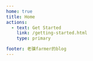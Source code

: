 ```yaml
---
home: true
title: Home
actions:
  - text: Get Started
    link: /getting-started.html
    type: primary

footer: 老骥farmer的blog
---
```


<!-- @format -->

[default-theme-home]: https://vuejs.press/reference/default-theme/frontmatter.html#home-page
